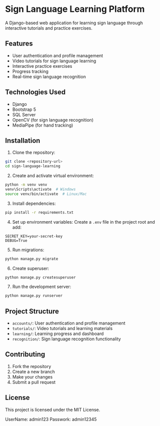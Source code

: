 # Sign Language Learning Platform

A Django-based web application for learning sign language through interactive tutorials and practice exercises.

## Features

- User authentication and profile management
- Video tutorials for sign language learning
- Interactive practice exercises
- Progress tracking
- Real-time sign language recognition

## Technologies Used

- Django
- Bootstrap 5
- SQL Server
- OpenCV (for sign language recognition)
- MediaPipe (for hand tracking)

## Installation

1. Clone the repository:
```bash
git clone <repository-url>
cd sign-language-learning
```

2. Create and activate virtual environment:
```bash
python -m venv venv
venv\Scripts\activate  # Windows
source venv/bin/activate  # Linux/Mac
```

3. Install dependencies:
```bash
pip install -r requirements.txt
```

4. Set up environment variables:
Create a `.env` file in the project root and add:
```
SECRET_KEY=your-secret-key
DEBUG=True
```

5. Run migrations:
```bash
python manage.py migrate
```

6. Create superuser:
```bash
python manage.py createsuperuser
```

7. Run the development server:
```bash
python manage.py runserver
```

## Project Structure

- `accounts/`: User authentication and profile management
- `tutorials/`: Video tutorials and learning materials
- `learning/`: Learning progress and dashboard
- `recognition/`: Sign language recognition functionality

## Contributing

1. Fork the repository
2. Create a new branch
3. Make your changes
4. Submit a pull request

## License

This project is licensed under the MIT License.

UserName: admin123
Passwork: admin12345